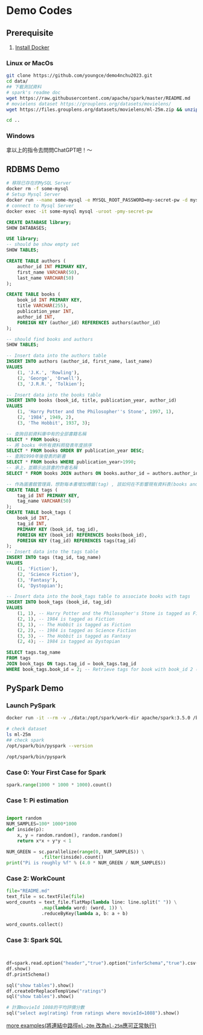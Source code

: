 # Demo Codes
## Prerequisite
1. [Install Docker](https://docs.docker.com/get-docker/)
<!-- 2. [run spark on docker](https://hub.docker.com/r/apache/spark) -->

### Linux or MacOs

```bash
git clone https://github.com/youngce/demo4nchu2023.git
cd data/
## 下載測試資料
# spark's readme doc
wget https://raw.githubusercontent.com/apache/spark/master/README.md
# movielens dataset https://grouplens.org/datasets/movielens/
wget https://files.grouplens.org/datasets/movielens/ml-25m.zip && unzip ml-25m.zip

cd ..

```
### Windows
拿以上的指令去問問ChatGPT吧！～

## RDBMS Demo

```bash
# 移除已存在的MySQL Server
docker rm -f some-mysql 
# Setup Mysql Server
docker run --name some-mysql -e MYSQL_ROOT_PASSWORD=my-secret-pw -d mysql:8.2
# connect to Mysql Server
docker exec -it some-mysql mysql -uroot -pmy-secret-pw
```

```sql
CREATE DATABASE library;
SHOW DATABASES;

USE library;
-- should be show empty set
SHOW TABLES;

CREATE TABLE authors (
    author_id INT PRIMARY KEY,
    first_name VARCHAR(50),
    last_name VARCHAR(50)
);

CREATE TABLE books (
    book_id INT PRIMARY KEY,
    title VARCHAR(255),
    publication_year INT,
    author_id INT,
    FOREIGN KEY (author_id) REFERENCES authors(author_id)
);

-- should find books and authors
SHOW TABLES;

-- Insert data into the authors table
INSERT INTO authors (author_id, first_name, last_name)
VALUES
    (1, 'J.K.', 'Rowling'),
    (2, 'George', 'Orwell'),
    (3, 'J.R.R.', 'Tolkien');

-- Insert data into the books table
INSERT INTO books (book_id, title, publication_year, author_id)
VALUES
    (1, 'Harry Potter and the Philosopher''s Stone', 1997, 1),
    (2, '1984', 1949, 2),
    (3, 'The Hobbit', 1937, 3);

```

```sql
-- 查詢目前資料庫中有的全部書籍名稱
SELECT * FROM books;
-- 將 books 中所有資料照發表年度排序 
SELECT * FROM books ORDER BY publication_year DESC;
-- 查詢1990年後發表的新書
SELECT * FROM books WHERE publication_year>1990;
-- 承上，並顯示出該書的作者名稱
SELECT * FROM books JOIN authors ON books.author_id = authors.author_id WHERE publication_year>1990;

-- 作為圖書館管理員，想對每本書增加標籤(tag) , 該如何在不影響現有資料表(books and authors)下進行修改呢？
CREATE TABLE tags (
    tag_id INT PRIMARY KEY,
    tag_name VARCHAR(50)
);
CREATE TABLE book_tags (
    book_id INT,
    tag_id INT,
    PRIMARY KEY (book_id, tag_id),
    FOREIGN KEY (book_id) REFERENCES books(book_id),
    FOREIGN KEY (tag_id) REFERENCES tags(tag_id)
);
-- Insert data into the tags table
INSERT INTO tags (tag_id, tag_name)
VALUES
    (1, 'Fiction'),
    (2, 'Science Fiction'),
    (3, 'Fantasy'),
    (4, 'Dystopian');

-- Insert data into the book_tags table to associate books with tags
INSERT INTO book_tags (book_id, tag_id)
VALUES
    (1, 1), -- Harry Potter and the Philosopher's Stone is tagged as Fiction
    (2, 1), -- 1984 is tagged as Fiction
    (3, 1), -- The Hobbit is tagged as Fiction
    (2, 2), -- 1984 is tagged as Science Fiction
    (3, 3), -- The Hobbit is tagged as Fantasy
    (2, 4); -- 1984 is tagged as Dystopian

SELECT tags.tag_name
FROM tags
JOIN book_tags ON tags.tag_id = book_tags.tag_id
WHERE book_tags.book_id = 2; -- Retrieve tags for book with book_id 2 (1984)
```



## PySpark Demo
### Launch PySpark

```bash
docker run -it --rm -v ./data:/opt/spark/work-dir apache/spark:3.5.0 /bin/bash

# check dataset
ls ml-25m
## check spark
/opt/spark/bin/pyspark --version

/opt/spark/bin/pyspark
```

### Case 0: Your First Case for Spark
```python
spark.range(1000 * 1000 * 1000).count()
```
### Case 1: Pi estimation

```python

import random
NUM_SAMPLES=100* 1000*1000
def inside(p):
    x, y = random.random(), random.random()
    return x*x + y*y < 1

NUM_GREEN = sc.parallelize(range(0, NUM_SAMPLES)) \
             .filter(inside).count()
print("Pi is roughly %f" % (4.0 * NUM_GREEN / NUM_SAMPLES))

```


### Case 2: WorkCount

```python
file="README.md"
text_file = sc.textFile(file)
word_counts = text_file.flatMap(lambda line: line.split(" ")) \
             .map(lambda word: (word, 1)) \
             .reduceByKey(lambda a, b: a + b)

word_counts.collect()
```

### Case 3: Spark SQL

```python


df=spark.read.option("header","true").option("inferSchema","true").csv("ml-25m/ratings.csv")
df.show()
df.printSchema()

sql("show tables").show()
df.createOrReplaceTempView("ratings")
sql("show tables").show()

# 計算movieId 1088的平均評價分數
sql("select avg(rating) from ratings where movieId=1088").show()


```
[more examples(將連結中路徑`ml-20m` 改為`ml-25m`應可正常執行)](https://github.com/nadia1123/movielens-dataset-with-pyspark/blob/master/Exploring%20the%20MovieLens%20Dataset%20with%20pySpark.ipynb)

